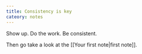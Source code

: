```yaml
---
title: Consistency is key
cateory: notes 
---
```


Show up. Do the work. Be consistent.

Then go take a look at the [[Your first note|first note]].
